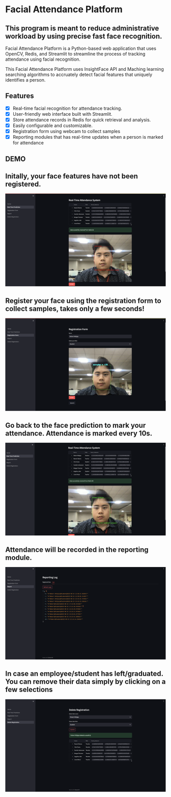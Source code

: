 # Facial Attendance Platform

## This program is meant to reduce administrative workload by using precise fast face recognition.

Facial Attendance Platform is a Python-based web application that uses OpenCV, Redis, and Streamlit to streamline the process of tracking attendance using facial recognition.

This Facial Attendance Platform uses InsightFace API and Maching learning searching algorithms to accruately detect facial features that uniquely identifies a person.

## Features

- [x] Real-time facial recognition for attendance tracking.
- [x] User-friendly web interface built with Streamlit.
- [x] Store attendance records in Redis for quick retrieval and analysis.
- [x] Easily configurable and customizable.
- [x] Registration form using webcam to collect samples
- [x] Reporting modules that has real-time updates when a person is marked for attendance  

## DEMO

## Initally, your face features have not been registered.
![Screenshot 1](screenshots/screenshot1.png)

## Register your face using the registration form to collect samples, takes only a few seconds!
![Screenshot 1](screenshots/screenshot2.png)
## Go back to the face prediction to mark your attendance. Attendance is marked every 10s.
![Screenshot 1](screenshots/screenshot3.png)

## Attendance will be recorded in the reporting module.
![Screenshot 1](screenshots/screenshot4.png)
## In case an employee/student has left/graduated. You can remove their data simply by clicking on a few selections
![Screenshot 1](screenshots/screenshot5.png)


